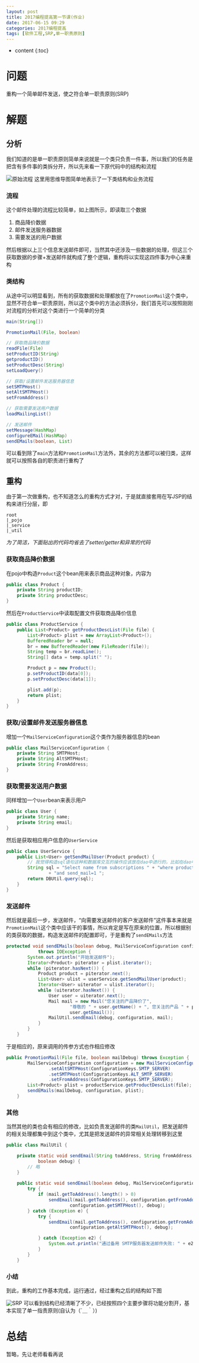 ```yaml
---
layout: post
title: 2017编程提高第一节课(作业)
date: 2017-06-15 09:29
categories: 2017编程提高
tags: [软件工程,SRP,单一职责原则]
---
```


* content
{:toc}

# 问题
重构一个简单邮件发送，使之符合单一职责原则(SRP)

# 解题
## 分析
我们知道的是单一职责原则简单来说就是一个类只负责一件事，所以我们的任务是把含有多件事的类拆分开，所以先来看一下原代码中的结构和流程

![原始流程][1]
这里用思维导图简单地表示了一下类结构和业务流程
### 流程
这个邮件处理的流程比较简单，如上图所示，即读取三个数据
1. 商品降价数据
2. 邮件发送服务器数据
3. 需要发送的用户数据

然后根据以上三个信息发送邮件即可，当然其中还涉及一些数据的处理，但这三个获取数据的步骤+发送邮件就构成了整个逻辑，重构将以实现这四件事为中心来重构
### 类结构
从途中可以明显看到，所有的获取数据和处理都放在了`PromotionMail`这个类中，显然不符合单一职责原则，所以这个类中的方法必须拆分，我们首先可以按照刚刚对流程的分析对这个类进行一个简单的分类
```java
main(String[])

PromotionMail(File, boolean)

// 获取商品降价数据
readFile(File)
setProductID(String)
getproductID()
setProductDesc(String)
setLoadQuery()

// 获取/设置邮件发送服务器信息
setSMTPHost()
setAltSMTPHost()
setFromAddress()

// 获取需要发送用户数据
loadMailingList()

// 发送邮件
setMessage(HashMap)
configureEMail(HashMap)
sendEMails(boolean, List)
```
可以看到除了`main`方法和`PromotionMail`方法外，其余的方法都可以被归类，这样就可以按照各自的职责进行重构了

## 重构
由于第一次做重构，也不知道怎么的重构方式才对，于是就直接套用在写JSP的结构来进行分层，即
```
root
|_pojo
|_service
|_util
```
*为了简洁，下面贴出的代码均省去了setter/getter和异常的代码*
### 获取商品降价数据
在pojo中构造`Product`这个bean用来表示商品这种对象，内容为
```java
public class Product {
	private String productID;
	private String productDesc;
}
```
然后在`ProductService`中读取配置文件获取商品降价信息
```java
public class ProductService {
	public List<Product> getProductDescList(File file) {
		List<Product> plist = new ArrayList<Product>();
		BufferedReader br = null;
		br = new BufferedReader(new FileReader(file));
		String temp = br.readLine();
		String[] data = temp.split(" ");

		Product p = new Product();
		p.setProductID(data[0]);
		p.setProductDesc(data[1]);

		plist.add(p);
		return plist;
	}
}
```
### 获取/设置邮件发送服务器信息
增加一个`MailServiceConfiguration`这个类作为服务器信息的bean
```java
public class MailServiceConfiguration {
	private String SMTPHost;
	private String AltSMTPHost;
	private String FromAddress;
}
```
### 获取需要发送用户数据
同样增加一个`User`bean来表示用户
```java
public class User {
	private String name;
	private String email;
}
```
然后是获取相应用户信息的`UserService`
```java
public class UserService {
	public List<User> getSendMailUser(Product product) {
		// 我觉得构造sql语句这种和数据库交互的操作应该放在dao中进行的，比如在dao中有一个类似findByProductID(String pattern)的方法，那这里就简单处理了，只是为了返回一个userlist的结果
		String sql = "Select name from subscriptions " + "where product_id= '" + product.getProductID() + "' "
				+ "and send_mail=1 ";
		return DBUtil.query(sql);
	}
}
```
### 发送邮件
然后就是最后一步，发送邮件，“向需要发送邮件的客户发送邮件”这件事本来就是`PromotionMail`这个类中应该干的事情，所以肯定是写在原来的位置，所以根据别的类获取的数据，构造发送邮件的配置即可，于是重构了`sendEMails`方法
```java
protected void sendEMails(boolean debug, MailServiceConfiguration configuration, List<Product> plist)
			throws IOException {
		System.out.println("开始发送邮件");
		Iterator<Product> piterator = plist.iterator();
		while (piterator.hasNext()) {
			Product product = piterator.next();
			List<User> ulist = userService.getSendMailUser(product);
			Iterator<User> uiterator = ulist.iterator();
			while (uiterator.hasNext()) {
				User user = uiterator.next();
				Mail mail = new Mail("您关注的产品降价了",
						"尊敬的 " + user.getName() + ", 您关注的产品 " + plist.get(0).getProductDesc() + " 降价了，欢迎购买!",
						user.getEmail());
				MailUtil.sendEmail(debug, configuration, mail);
			}
		}
	}
```
于是相应的，原来调用的传参方式也作相应修改
```java
public PromotionMail(File file, boolean mailDebug) throws Exception {
		MailServiceConfiguration configuration = new MailServiceConfiguration()
				.setAltSMTPHost(ConfigurationKeys.SMTP_SERVER)
				.setSMTPHost(ConfigurationKeys.ALT_SMTP_SERVER)
				.setFromAddress(ConfigurationKeys.SMTP_SERVER);
		List<Product> plist = productService.getProductDescList(file);
		sendEMails(mailDebug, configuration, plist);
	}
```
### 其他
当然其他的类也会有相应的修改，比如负责发送邮件的类`MailUtil`，把发送邮件的相关处理都集中到这个类中，尤其是把发送邮件的异常相关处理转移到这里
```java
public class MailUtil {

	private static void sendEmail(String toAddress, String fromAddress, String subject, String message, String smtpHost,
			boolean debug) {
		// 略
	}
	
	public static void sendEmail(boolean debug, MailServiceConfiguration configuration, Mail mail) {
		try {
			if (mail.getToAddress().length() > 0)
				sendEmail(mail.getToAddress(), configuration.getFromAddress(), mail.getSubject(), mail.getMessage(),
						configuration.getSMTPHost(), debug);
		} catch (Exception e) {
			try {
				sendEmail(mail.getToAddress(), configuration.getFromAddress(), mail.getSubject(), mail.getMessage(),
						configuration.getAltSMTPHost(), debug);

			} catch (Exception e2) {
				System.out.println("通过备用 SMTP服务器发送邮件失败: " + e2.getMessage());
			}
		}
	}
```
### 小结
到此，重构的工作基本完成，运行通过，经过重构之后的结构如下图

![SRP][2]
可以看到结构已经清晰了不少，已经按照四个主要步骤将功能分割开，基本实现了单一指责原则(自认为（´＿｀）)

# 总结
暂略，先让老师看看再说

  [1]: http://olwt21mf4.bkt.clouddn.com/17-6-15/66201134.jpg "原始流程"
  [2]: http://olwt21mf4.bkt.clouddn.com/17-6-15/8104060.jpg "SRP流程"
